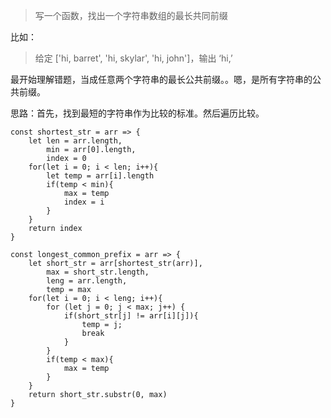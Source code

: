 >写一个函数，找出一个字符串数组的最长共同前缀

比如：
>给定 ['hi, barret', 'hi, skylar', 'hi, john']，输出 ‘hi,’

最开始理解错题，当成任意两个字符串的最长公共前缀。。嗯，是所有字符串的公共前缀。

思路：首先，找到最短的字符串作为比较的标准。然后遍历比较。

    const shortest_str = arr => {
        let len = arr.length,
            min = arr[0].length,
            index = 0
        for(let i = 0; i < len; i++){
            let temp = arr[i].length
            if(temp < min){
                max = temp
                index = i
            }
        }
        return index
    }

    const longest_common_prefix = arr => {
        let short_str = arr[shortest_str(arr)],
            max = short_str.length,
            leng = arr.length,
            temp = max
        for(let i = 0; i < leng; i++){
            for (let j = 0; j < max; j++) {
                if(short_str[j] != arr[i][j]){
                    temp = j;
                    break
                }
            }
            if(temp < max){
                max = temp
            }
        }
        return short_str.substr(0, max)
    }


